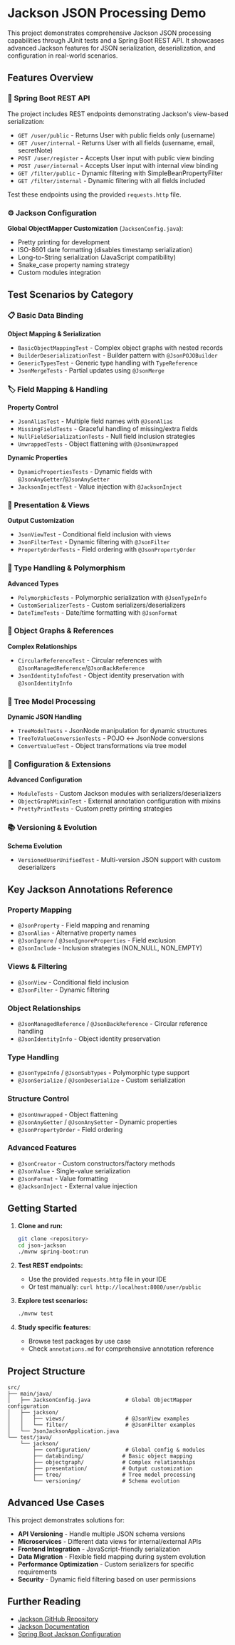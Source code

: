 # Jackson JSON Processing Demo

This project demonstrates comprehensive Jackson JSON processing capabilities through JUnit tests and a Spring Boot REST API. It showcases advanced Jackson features for JSON serialization, deserialization, and configuration in real-world scenarios.

## Features Overview

### 🚀 Spring Boot REST API

The project includes REST endpoints demonstrating Jackson's view-based serialization:

- `GET /user/public` - Returns User with public fields only (username)
- `GET /user/internal` - Returns User with all fields (username, email, secretNote)
- `POST /user/register` - Accepts User input with public view binding
- `POST /user/internal` - Accepts User input with internal view binding
- `GET /filter/public` - Dynamic filtering with SimpleBeanPropertyFilter
- `GET /filter/internal` - Dynamic filtering with all fields included

Test these endpoints using the provided `requests.http` file.

### ⚙️ Jackson Configuration

**Global ObjectMapper Customization** (`JacksonConfig.java`):
- Pretty printing for development
- ISO-8601 date formatting (disables timestamp serialization)
- Long-to-String serialization (JavaScript compatibility)
- Snake_case property naming strategy
- Custom modules integration

## Test Scenarios by Category

### 📋 Basic Data Binding

**Object Mapping & Serialization**
- `BasicObjectMappingTest` - Complex object graphs with nested records
- `BuilderDeserializationTest` - Builder pattern with `@JsonPOJOBuilder`
- `GenericTypesTest` - Generic type handling with `TypeReference`
- `JsonMergeTests` - Partial updates using `@JsonMerge`

### 🏷️ Field Mapping & Handling

**Property Control**
- `JsonAliasTest` - Multiple field names with `@JsonAlias`
- `MissingFieldTests` - Graceful handling of missing/extra fields
- `NullFieldSerializationTests` - Null field inclusion strategies
- `UnwrappedTests` - Object flattening with `@JsonUnwrapped`

**Dynamic Properties**
- `DynamicPropertiesTests` - Dynamic fields with `@JsonAnyGetter`/`@JsonAnySetter`
- `JacksonInjectTest` - Value injection with `@JacksonInject`

### 🎯 Presentation & Views

**Output Customization**
- `JsonViewTest` - Conditional field inclusion with views
- `JsonFilterTest` - Dynamic filtering with `@JsonFilter`
- `PropertyOrderTests` - Field ordering with `@JsonPropertyOrder`

### 🔄 Type Handling & Polymorphism

**Advanced Types**
- `PolymorphicTests` - Polymorphic serialization with `@JsonTypeInfo`
- `CustomSerializerTests` - Custom serializers/deserializers
- `DateTimeTests` - Date/time formatting with `@JsonFormat`

### 🌳 Object Graphs & References

**Complex Relationships**
- `CircularReferenceTest` - Circular references with `@JsonManagedReference`/`@JsonBackReference`
- `JsonIdentityInfoTest` - Object identity preservation with `@JsonIdentityInfo`

### 🌲 Tree Model Processing

**Dynamic JSON Handling**
- `TreeModelTests` - JsonNode manipulation for dynamic structures
- `TreeToValueConversionTests` - POJO ↔ JsonNode conversions
- `ConvertValueTest` - Object transformations via tree model

### 🔧 Configuration & Extensions

**Advanced Configuration**
- `ModuleTests` - Custom Jackson modules with serializers/deserializers
- `ObjectGraphMixinTest` - External annotation configuration with mixins
- `PrettyPrintTests` - Custom pretty printing strategies

### 📚 Versioning & Evolution

**Schema Evolution**
- `VersionedUserUnifiedTest` - Multi-version JSON support with custom deserializers

## Key Jackson Annotations Reference

### Property Mapping
- `@JsonProperty` - Field mapping and renaming
- `@JsonAlias` - Alternative property names
- `@JsonIgnore` / `@JsonIgnoreProperties` - Field exclusion
- `@JsonInclude` - Inclusion strategies (NON_NULL, NON_EMPTY)

### Views & Filtering
- `@JsonView` - Conditional field inclusion
- `@JsonFilter` - Dynamic filtering

### Object Relationships
- `@JsonManagedReference` / `@JsonBackReference` - Circular reference handling
- `@JsonIdentityInfo` - Object identity preservation

### Type Handling
- `@JsonTypeInfo` / `@JsonSubTypes` - Polymorphic type support
- `@JsonSerialize` / `@JsonDeserialize` - Custom serialization

### Structure Control
- `@JsonUnwrapped` - Object flattening
- `@JsonAnyGetter` / `@JsonAnySetter` - Dynamic properties
- `@JsonPropertyOrder` - Field ordering

### Advanced Features
- `@JsonCreator` - Custom constructors/factory methods
- `@JsonValue` - Single-value serialization
- `@JsonFormat` - Value formatting
- `@JacksonInject` - External value injection

## Getting Started

1. **Clone and run:**
   ```bash
   git clone <repository>
   cd json-jackson
   ./mvnw spring-boot:run
   ```

2. **Test REST endpoints:**
    - Use the provided `requests.http` file in your IDE
    - Or test manually: `curl http://localhost:8080/user/public`

3. **Explore test scenarios:**
   ```bash
   ./mvnw test
   ```

4. **Study specific features:**
    - Browse test packages by use case
    - Check `annotations.md` for comprehensive annotation reference

## Project Structure

```
src/
├── main/java/
│   ├── JacksonConfig.java           # Global ObjectMapper configuration
│   ├── jackson/
│   │   ├── views/                   # @JsonView examples
│   │   └── filter/                  # @JsonFilter examples
│   └── JsonJacksonApplication.java
└── test/java/
    └── jackson/
        ├── configuration/           # Global config & modules
        ├── databinding/            # Basic object mapping
        ├── objectgraph/            # Complex relationships
        ├── presentation/           # Output customization
        ├── tree/                   # Tree model processing
        └── versioning/             # Schema evolution
```

## Advanced Use Cases

This project demonstrates solutions for:

- **API Versioning** - Handle multiple JSON schema versions
- **Microservices** - Different data views for internal/external APIs
- **Frontend Integration** - JavaScript-friendly serialization
- **Data Migration** - Flexible field mapping during system evolution
- **Performance Optimization** - Custom serializers for specific requirements
- **Security** - Dynamic field filtering based on user permissions

## Further Reading

- [Jackson GitHub Repository](https://github.com/FasterXML/jackson)
- [Jackson Documentation](https://github.com/FasterXML/jackson-docs)
- [Spring Boot Jackson Configuration](https://docs.spring.io/spring-boot/docs/current/reference/html/howto.html#howto.spring-mvc.customize-jackson-objectmapper)
